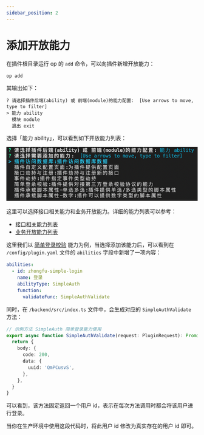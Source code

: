 ```yaml
---
sidebar_position: 2
---
```


# 添加开放能力

在插件根目录运行 op 的 `add` 命令，可以向插件新增开放能力：

```
op add
```

其输出如下：

```
? 请选择插件后端(ability) 或 前端(module)的能力配置:  [Use arrows to move, type to filter]
> 能力 ability
  模块 module
  退出 exit
```

选择「能力 ability」，可以看到如下开放能力列表：

![](./images/ability.png)

这里可以选择接口相关能力和业务开放能力。详细的能力列表可以参考：

- [接口相关能力列表](../abilities/api/index.md)
- [业务开放能力列表](../abilities/bussiness/index.md)

这里我们以 [简单登录校验](../abilities/bussiness/simple-auth.md) 能力为例，当选择添加该能力后，可以看到在 `/config/plugin.yaml` 文件的 `abilities` 字段中新增了一项内容：

```yaml title="/config/plugin.yaml"
abilities:
  - id: zhongfu-simple-login
    name: 登录
    abilityType: SimpleAuth
    function:
      validateFunc: SimpleAuthValidate
```

同时，在 `/backend/src/index.ts` 文件中，会生成对应的 `SimpleAuthValidate` 方法：

```ts title="/backend/src/index.ts"
// 示例方法 SimpleAuth 简单登录能力使用
export async function SimpleAuthValidate(request: PluginRequest): Promise<PluginResponse> {
  return {
    body: {
      code: 200,
      data: {
        uuid: 'QmPCusvS',
      },
    },
  }
}
```

可以看到，该方法固定返回一个用户 id，表示在每次方法调用时都会将该用户进行登录。

当你在生产环境中使用这段代码时，将此用户 id 修改为真实存在的用户 id 即可。
